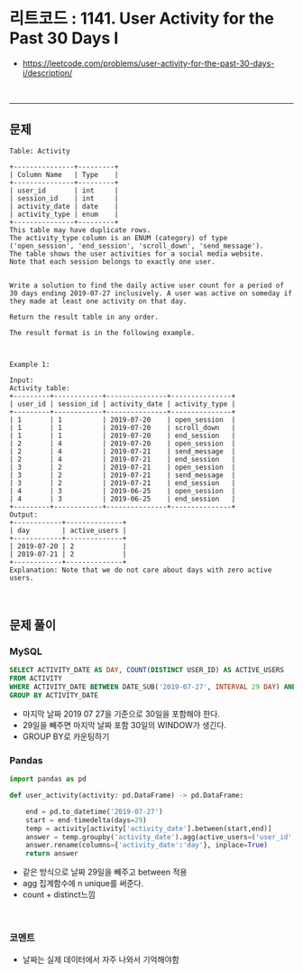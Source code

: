 # 리트코드 : 1141. User Activity for the Past 30 Days I
* https://leetcode.com/problems/user-activity-for-the-past-30-days-i/description/
<br>

---

## 문제
```text
Table: Activity

+---------------+---------+
| Column Name   | Type    |
+---------------+---------+
| user_id       | int     |
| session_id    | int     |
| activity_date | date    |
| activity_type | enum    |
+---------------+---------+
This table may have duplicate rows.
The activity_type column is an ENUM (category) of type ('open_session', 'end_session', 'scroll_down', 'send_message').
The table shows the user activities for a social media website. 
Note that each session belongs to exactly one user.
 

Write a solution to find the daily active user count for a period of 30 days ending 2019-07-27 inclusively. A user was active on someday if they made at least one activity on that day.

Return the result table in any order.

The result format is in the following example.

 

Example 1:

Input: 
Activity table:
+---------+------------+---------------+---------------+
| user_id | session_id | activity_date | activity_type |
+---------+------------+---------------+---------------+
| 1       | 1          | 2019-07-20    | open_session  |
| 1       | 1          | 2019-07-20    | scroll_down   |
| 1       | 1          | 2019-07-20    | end_session   |
| 2       | 4          | 2019-07-20    | open_session  |
| 2       | 4          | 2019-07-21    | send_message  |
| 2       | 4          | 2019-07-21    | end_session   |
| 3       | 2          | 2019-07-21    | open_session  |
| 3       | 2          | 2019-07-21    | send_message  |
| 3       | 2          | 2019-07-21    | end_session   |
| 4       | 3          | 2019-06-25    | open_session  |
| 4       | 3          | 2019-06-25    | end_session   |
+---------+------------+---------------+---------------+
Output: 
+------------+--------------+ 
| day        | active_users |
+------------+--------------+ 
| 2019-07-20 | 2            |
| 2019-07-21 | 2            |
+------------+--------------+ 
Explanation: Note that we do not care about days with zero active users.
```

<br>

## 문제 풀이

### **MySQL**
```SQL
SELECT ACTIVITY_DATE AS DAY, COUNT(DISTINCT USER_ID) AS ACTIVE_USERS
FROM ACTIVITY
WHERE ACTIVITY_DATE BETWEEN DATE_SUB('2019-07-27', INTERVAL 29 DAY) AND '2019-07-27'
GROUP BY ACTIVITY_DATE
```

* 마지막 날짜 2019 07 27을 기준으로 30일을 포함해야 한다.
* 29일을 빼주면 마지막 날짜 포함 30일의 WINDOW가 생긴다.
* GROUP BY로 카운팅하기
  
### **Pandas**
```python
import pandas as pd

def user_activity(activity: pd.DataFrame) -> pd.DataFrame:

    end = pd.to_datetime('2019-07-27')
    start = end-timedelta(days=29)
    temp = activity[activity['activity_date'].between(start,end)]
    answer = temp.groupby('activity_date').agg(active_users=('user_id','nunique')).reset_index()
    answer.rename(columns={'activity_date':'day'}, inplace=True)
    return answer
```

* 같은 방식으로 날짜 29일을 빼주고 between 적용
* agg 집계함수에 n unique를 써준다.
* count + distinct느낌
  
<br>

### **코멘트**
* 날짜는 실제 데이터에서 자주 나와서 기억해야함
